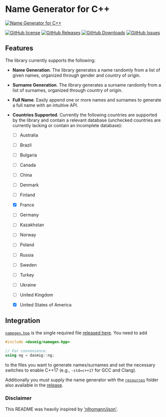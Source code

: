 # Name Generator for C++

[![Name Generator for C++](https://raw.githubusercontent.com/dasmig/name-generator/master/doc/name-generator.gif)](https://github.com/dasmig/name-generator/releases)

[![GitHub license](https://img.shields.io/badge/license-MIT-blue.svg)](https://raw.githubusercontent.com/dasmig/name-generator/master/LICENSE.MIT)
[![GitHub Releases](https://img.shields.io/github/release/dasmig/name-generator.svg)](https://github.com/dasmig/name-generator/releases)
[![GitHub Downloads](https://img.shields.io/github/downloads/dasmig/name-generator/total)](https://github.com/dasmig/name-generator/releases)
[![GitHub Issues](https://img.shields.io/github/issues/dasmig/name-generator.svg)](https://github.com/dasmig/name-generator/issues)

## Features

The library currently supports the following:

- **Name Generation**. The library generates a name randomly from a list of given names, organized through gender and country of origin.

- **Surname Generation**. The library generates a surname randomly from a list of surnames, organized through country of origin.

- **Full Name**. Easily append one or more names and surnames to generate a full name with an intuitive API.

- **Countries Supported**. Currently the following countries are supported by the library and contain a relevant database (unchecked countries are currently lacking or contain an incomplete database): 
  - [ ] Australia
  - [ ] Brazil
  - [ ] Bulgaria
  - [ ] Canada
  - [ ] China
  - [ ] Denmark
  - [ ] Finland
  - [x] France
  - [ ] Germany
  - [ ] Kazakhstan
  - [ ] Norway
  - [ ] Poland
  - [ ] Russia
  - [ ] Sweden
  - [ ] Turkey
  - [ ] Ukraine
  - [ ] United Kingdom
  - [x] United States of America


## Integration
 
[`namegen.hpp`](https://github.com/dasmig/name-generator/namegen.hpp) is the single required file [released here](https://github.com/dasmig/name-generator/releases). You need to add

```cpp
#include <dasmig/namegen.hpp>

// For convenience.
using ng = dasmig::ng;
```

to the files you want to generate names/surnames and set the necessary switches to enable C++17 (e.g., `-std=c++17` for GCC and Clang).

Additionally you must supply the name generator with the [`resources`](https://github.com/dasmig/name-generator/resources) folder also available in the [release](https://github.com/dasmig/name-generator/releases).

### Disclaimer

This README was heavily inspired by ['nlhomann/json'](https://github.com/nlohmann/json).